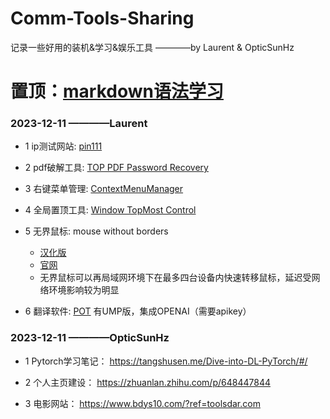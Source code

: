 # Comm-Tools-Sharing

记录一些好用的装机&学习&娱乐工具  ————by Laurent & OpticSunHz

#  置顶：[markdown语法学习](https://markdown.com.cn/basic-syntax/)

### 2023-12-11  ————Laurent

+ 1 ip测试网站:  [pin111](http://ip111.cn/)

+ 2 pdf破解工具:  [TOP PDF Password Recovery](https://www.zdfans.com/html/44778.html)

+ 3 右键菜单管理:  [ContextMenuManager](https://github.com/BluePointLilac/ContextMenuManager.git)

+ 4 全局置顶工具:  [Window TopMost Control](https://www.sordum.org/9182/window-topmost-control-v1-3/)

+ 5 无界鼠标:  mouse without borders
  + [汉化版](https://www.crsky.com/soft/311359.html)
  + [官网](https://www.microsoft.com/en-us/download/details.aspx?id=35460)
  + 无界鼠标可以再局域网环境下在最多四台设备内快速转移鼠标，延迟受网络环境影响较为明显

+ 6 翻译软件:  [POT](https://pot-app.com/) 有UMP版，集成OPENAI（需要apikey）

### 2023-12-11  ————OpticSunHz

+ 1 Pytorch学习笔记： https://tangshusen.me/Dive-into-DL-PyTorch/#/  

+ 2 个人主页建设： https://zhuanlan.zhihu.com/p/648447844  

+ 3 电影网站： https://www.bdys10.com/?ref=toolsdar.com  
